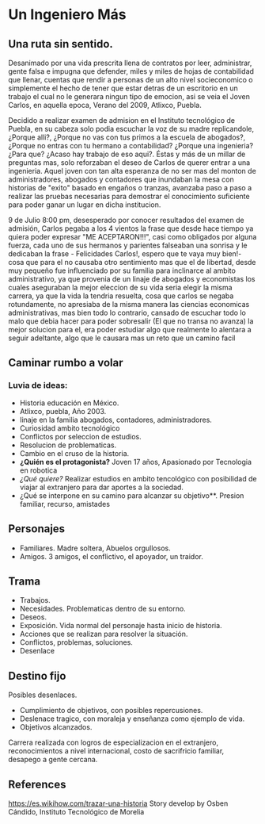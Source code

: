 <!--
Here is basic guide about how to write an Essay. Try to use this guide to define
what ideas should contain each section.

Please remember to write this essay as a storyteller. Considering the definition
present  Under Freytag's pyramid, the plot of a story consists of five parts:
exposition (originally called introduction), rising action (rise),
climax, falling action (return or fall),
and dénouement/resolution/revelation/catastrophe^[1]

[1]: https://en.wikipedia.org/wiki/Dramatic_structure
-->

# Un Ingeniero Más

## Una ruta sin sentido.

Desanimado por una vida prescrita llena de contratos por leer, administrar, gente falsa e impugna que defender, miles y miles de hojas de contabilidad que llenar, cuentas que rendir a personas de un alto nivel socieconomico o simplemente el hecho de tener que estar detras de un escritorio en un trabajo el cual no le generara ningun tipo de emocion, asi se veia el Joven Carlos, en aquella epoca, Verano del 2009, Atlixco, Puebla.

Decidido a realizar examen de admision en el Instituto tecnológico de Puebla, en su cabeza solo podia escuchar la voz de su madre replicandole, ¿Porque alli?, ¿Porque no vas con tus primos a la escuela de abogados?, ¿Porque no entras con tu hermano a contabilidad? ¿Porque una ingenieria? ¿Para que? ¿Acaso hay trabajo de eso aqui?. Éstas y más de un millar de preguntas mas, solo reforzaban el deseo de Carlos de querer entrar a una ingenieria. Aquel joven con tan alta esperanza de no ser mas del monton de administradores, abogados y contadores que inundaban la mesa con historias de "exito" basado en engaños o tranzas, avanzaba paso a paso a realizar las pruebas necesarias para demostrar el conocimiento suficiente para poder ganar un lugar en dicha institucion.

9 de Julio  8:00 pm, desesperado por conocer resultados del examen de admisión, Carlos pegaba a los 4 vientos la frase que desde hace tiempo ya quiera poder expresar "ME ACEPTARON!!!", casi como obligados por alguna fuerza, cada uno de sus hermanos y parientes falseaban una sonrisa y le dedicaban la frase - Felicidades Carlos!, espero que te vaya muy bien!- cosa que para el no causaba otro sentimiento mas que el de libertad, desde muy pequeño fue influenciado por su familia para inclinarce al ambito administrativo, ya que provenia de un linaje de abogados y economistas los cuales aseguraban la mejor eleccion de su vida seria elegir la misma carrera, ya que la vida la tendria resuelta, cosa que carlos se negaba rotundamente, no apresiaba de la misma manera las ciencias economicas administrativas, mas bien todo lo contrario, cansado de escuchar todo lo malo que debia hacer para poder sobresalir (El que no transa no avanza) la mejor solucion para el, era poder estudiar algo que realmente lo alentara a seguir adeltante, algo que le causara mas un reto que un camino facil 

## Caminar rumbo a volar


### Luvia de ideas:

- Historia educación en México.
- Atlixco, puebla, Año 2003.
- linaje en la familia  abogados, contadores, administradores.
- Curiosidad ambito tecnológico
- Conflictos por seleccion de estudios.
- Resolucion de problematicas.
- Cambio en el cruso de la historia.
- **¿Quién es el protagonista?**
Joven 17 años, Apasionado por Tecnologia en robotica
- *¿Qué quiere?*
Realizar estudios en ambito tencológico con posibilidad de viajar al extranjero para dar aportes a la sociedad.
- ¿Qué se interpone en su camino para alcanzar su objetivo**.
Presion familiar, recurso, amistades
## Personajes
- Familiares. Madre soltera, Abuelos orgullosos.
- Amigos. 3 amigos, el conflictivo, el apoyador, un traidor.

## Trama
- Trabajos.
- Necesidades. Problematicas dentro de su entorno.
- Deseos.
- Exposición. Vida normal del personaje hasta inicio de historia.
- Acciones que  se realizan para resolver la situación.
- Conflictos, problemas, soluciones.
- Desenlace

## Destino fijo

Posibles desenlaces.
- Cumplimiento de objetivos, con posibles repercusiones.
- Deslenace tragico, con moraleja y enseñanza como ejemplo de vida.
- Objetivos alcanzados.

Carrera realizada con logros de especializacion en el extranjero, reconocimientos a nivel internacional, costo de sacrifricio familiar, desapego a gente cercana.


## References

https://es.wikihow.com/trazar-una-historia
 Story develop by Osben Cándido, Instituto Tecnológico de Morelia
